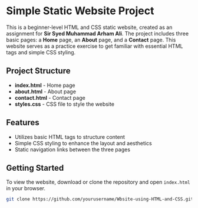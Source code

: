 # Simple Static Website Project

This is a beginner-level HTML and CSS static website, created as an assignment for **Sir Syed Muhammad Arham Ali**. The project includes three basic pages: a **Home** page, an **About** page, and a **Contact** page. This website serves as a practice exercise to get familiar with essential HTML tags and simple CSS styling.

## Project Structure

- **index.html** - Home page
- **about.html** - About page
- **contact.html** - Contact page
- **styles.css** - CSS file to style the website

## Features

- Utilizes basic HTML tags to structure content
- Simple CSS styling to enhance the layout and aesthetics
- Static navigation links between the three pages

## Getting Started

To view the website, download or clone the repository and open `index.html` in your browser.

```bash
git clone https://github.com/yourusername/Wbsite-using-HTML-and-CSS.git
